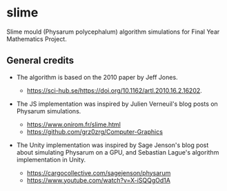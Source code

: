 # slime

Slime mould (Physarum polycephalum) algorithm simulations for Final Year Mathematics Project.

## General credits
- The algorithm is based on the 2010 paper by Jeff Jones.
  * https://sci-hub.se/https://doi.org/10.1162/artl.2010.16.2.16202.

- The JS implementation was inspired by Julien Verneuil's blog posts on Physarum simulations.
  * https://www.onirom.fr/slime.html
  * https://github.com/grz0zrg/Computer-Graphics

- The Unity implementation was inspired by Sage Jenson's blog post about simulating Physarum on a GPU, and Sebastian Lague's algorithm implementation in Unity.
  * https://cargocollective.com/sagejenson/physarum
  * https://www.youtube.com/watch?v=X-iSQQgOd1A